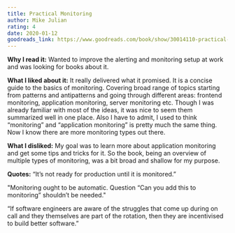 ```yaml
---
title: Practical Monitoring 
author: Mike Julian
rating: 4
date: 2020-01-12
goodreads_link: https://www.goodreads.com/book/show/30014110-practical-monitoring
---
```



__Why I read it:__ Wanted to improve the alerting and monitoring setup at work and was looking for books about it.

__What I liked about it:__ It really delivered what it promised. It is a concise guide to the basics of monitoring. Covering broad range of topics starting from patterns and antipatterns and going through different areas: frontend monitoring, application monitoring, server monitoring etc. Though I was already familiar with most of the ideas, it was nice to seem them summarized well in one place. Also I have to admit, I used to think “monitoring” and “application monitoring” is pretty much the same thing. Now I know there are more monitoring types out there.  

__What I disliked:__ My goal was to learn more about application monitoring and get some tips and tricks for it. So the book, being an overview of multiple types of monitoring, was a bit broad and shallow for my purpose. 

__Quotes:__ “It’s not ready for production until it is monitored.”

"Monitoring ought to be automatic. Question “Can you add this to monitoring” shouldn’t be needed."

“If software engineers are aware of the struggles that come up during on call and they themselves are part of the rotation, then they are incentivised to build better software.”
